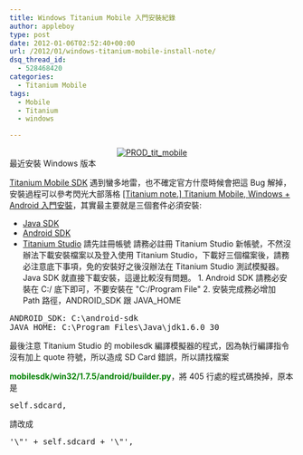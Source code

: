 ```yaml
---
title: Windows Titanium Mobile 入門安裝紀錄
author: appleboy
type: post
date: 2012-01-06T02:52:40+00:00
url: /2012/01/windows-titanium-mobile-install-note/
dsq_thread_id:
  - 528468420
categories:
  - Titanium Mobile
tags:
  - Mobile
  - Titanium
  - windows

---
```

<div style="margin:0 auto; text-align:center">
  <a href="https://www.flickr.com/photos/appleboy/6644783075/" title="PROD_tit_mobile by appleboy46, on Flickr"><img src="https://i0.wp.com/farm8.staticflickr.com/7007/6644783075_453701f61a_m.jpg?resize=240%2C163&#038;ssl=1" alt="PROD_tit_mobile" data-recalc-dims="1" /></a>
</div> 最近安裝 Windows 版本 

<a href="http://www.appcelerator.com/products/titanium-mobile-application-development/" target="_blank">Titanium Mobile SDK</a> 遇到蠻多地雷，也不確定官方什麼時候會把這 Bug 解掉，安裝過程可以參考閃光大部落格 <a href="http://tc.hinablue.me/945" target="_blank">[Titanium note.] Titanium Mobile, Windows + Android 入門安裝</a>，其實最主要就是三個套件必須安裝: 

  * <a href="http://www.oracle.com/technetwork/java/javase/downloads/index.html" target="_blank">Java SDK</a>
  * <a href="http://developer.android.com/sdk/index.html" target="_blank">Android SDK</a>
  * <a href="http://www.appcelerator.com/products/download/" target="_blank">Titanium Studio</a> 請先註冊帳號 請務必註冊 Titanium Studio 新帳號，不然沒辦法下載安裝檔案以及登入使用 Titanium Studio，下載好三個檔案後，請務必注意底下事項，免的安裝好之後沒辦法在 Titanium Studio 測試模擬器。Java SDK 就直接下載安裝，這邊比較沒有問題。 1. Android SDK 請務必安裝在 C:/ 底下即可，不要安裝在 "C:/Program File" 2. 安裝完成務必增加 Path 路徑，ANDROID\_SDK 跟 JAVA\_HOME 

<pre class="brush: bash; title: ; notranslate" title="">ANDROID_SDK: C:\android-sdk
JAVA_HOME: C:\Program Files\Java\jdk1.6.0_30</pre> 最後注意 Titanium Studio 的 mobilesdk 編譯模擬器的程式，因為執行編譯指令沒有加上 quote 符號，所以造成 SD Card 錯誤，所以請找檔案 

<span style="color:green"><strong>mobilesdk/win32/1.7.5/android/builder.py</strong></span>，將 405 行處的程式碼換掉，原本是 

<pre class="brush: bash; title: ; notranslate" title="">self.sdcard,</pre> 請改成 

<pre class="brush: bash; title: ; notranslate" title="">'\"' + self.sdcard + '\"',</pre>